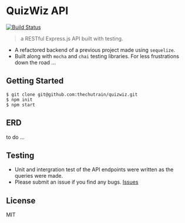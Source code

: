# QuizWiz API
[![Build Status](https://travis-ci.org/thechutrain/quizwiz.svg?branch=master)](https://travis-ci.org/thechutrain/quizwiz)

> a RESTful Express.js API built with testing.

- A refactored backend of a previous project made using `sequelize`. 
- Built along with `mocha` and `chai` testing libraries. For less frustrations down the road ...


## Getting Started
```
$ git clone git@github.com:thechutrain/quizwiz.git
$ npm init 
$ npm start
```

## ERD
to do ...

## Testing
- Unit and intergration test of the API endpoints were written as the queries were made.
- Please submit an issue if you find any bugs. [Issues](https://github.com/thechutrain/quizwiz/issues)


## License
MIT